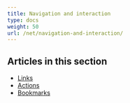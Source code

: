 ```yaml
---
title: Navigation and interaction
type: docs
weight: 50
url: /net/navigation-and-interaction/
---
```


## Articles in this section

- [Links](/pdf/net/links/)
- [Actions](/pdf/net/actions/)
- [Bookmarks](/pdf/net/bookmarks/)
